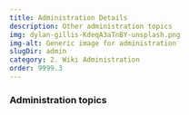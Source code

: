 ```yaml
---
title: Administration Details
description: Other administration topics
img: dylan-gillis-KdeqA3aTnBY-unsplash.png
img-alt: Generic image for administration 
slugDir: admin
category: 2. Wiki Administration
order: 9999.3
---
```

### Administration topics


